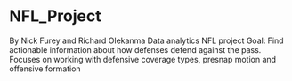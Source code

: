 # NFL_Project
By Nick Furey and Richard Olekanma
Data analytics NFL project
Goal: Find actionable information about how defenses defend against the pass.
Focuses on working with defensive coverage types, presnap motion and offensive formation
